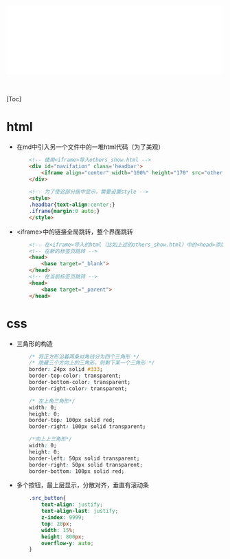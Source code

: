 <div id="navifation" class='headbar'>
    <iframe id='head' align="center" width="100%" height="160" src="others_show.html"  frameborder="no" border="0" marginwidth="0" marginheight="px" scrolling="no" ></iframe>
</div>
<style>
    .headbar{text-align:center}
    .iframe{margin:0 auto;}
</style>
<script>
    var oDiv = document.getElementById('head');
    oDiv.style.position = 'fixed'; oDiv.style.top = '0px'; oDiv.style.left = '0px';
    document.title="others/html&css";
</script>
<br><br>
<!-- ___________________________________________ -->
<!-- ___________________________________________ -->

[Toc]

# html

* 在md中引入另一个文件中的一堆html代码（为了美观）
    ``` html
        <!-- 使用<iframe>导入others_show.html -->
        <div id="navifation" class='headbar'>
            <iframe align="center" width="100%" height="170" src="others_show.html"  frameborder="no" border="0" marginwidth="0" marginheight="0" scrolling="no"></iframe>
        </div>
        
        <!-- 为了使这部分居中显示，需要设置style -->
        <style>
        .headbar{text-align:center;}
        .iframe{margin:0 auto;}
        </style>
    ```

* \<iframe>中的链接全局跳转，整个界面跳转
    ```html
        <!-- 在<iframe>导入的html（比如上述的others_show.html）中的<head>添加target参数 -->
        <!-- 在新的标签页跳转 -->
        <head>
            <base target="_blank">
        </head>
        <!-- 在当前标签页跳转 -->
        <head>
            <base target="_parent">
        </head>
    ```

# css

* 三角形的构造
    ```css
        /* 将正方形沿着两条对角线分为四个三角形 */
        /* 隐藏三个方向上的三角形，则剩下某一个三角形 */
        border: 24px solid #333;
        border-top-color: transparent;
        border-bottom-color: transparent;
        border-right-color: transparent;

        /* 左上角三角形*/
        width: 0;
        height: 0;
        border-top: 100px solid red;
        border-right: 100px solid transparent;

        /*向上上三角形*/
        width: 0;
        height: 0;
        border-left: 50px solid transparent;
        border-right: 50px solid transparent;
        border-bottom: 100px solid red;
    ```

* 多个按钮，最上层显示，分散对齐，垂直有滚动条
    ```css
        .src_button{
            text-align: justify;
            text-align-last: justify;
            z-index: 9999;
			top: 20px;
            width: 15%;
            height: 800px;
            overflow-y: auto;
        }
    ```
